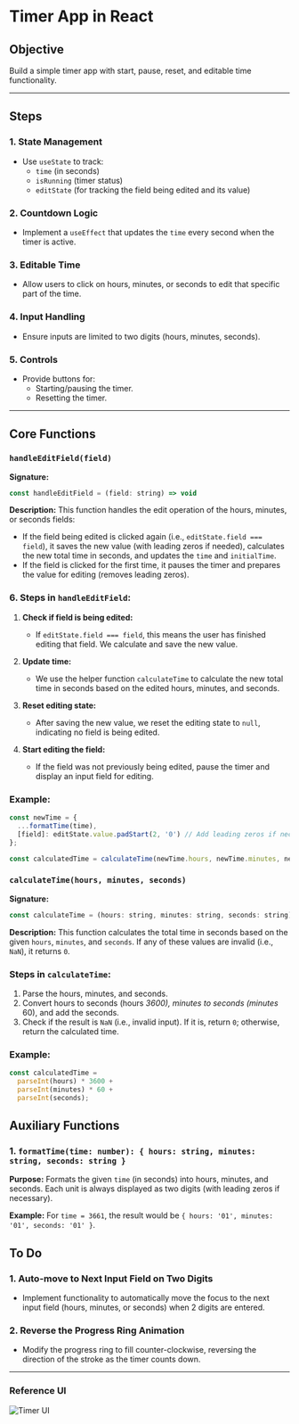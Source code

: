 # Timer App in React

## Objective  

Build a simple timer app with start, pause, reset, and editable time functionality.

---

## Steps

### 1. **State Management**

- Use `useState` to track:
  - `time` (in seconds)
  - `isRunning` (timer status)
  - `editState` (for tracking the field being edited and its value)

### 2. **Countdown Logic**

- Implement a `useEffect` that updates the `time` every second when the timer is active.

### 3. **Editable Time**

- Allow users to click on hours, minutes, or seconds to edit that specific part of the time.

### 4. **Input Handling**

- Ensure inputs are limited to two digits (hours, minutes, seconds).

### 5. **Controls**

- Provide buttons for:
  - Starting/pausing the timer.
  - Resetting the timer.

---

## Core Functions

### `handleEditField(field)`

**Signature:**

```js
const handleEditField = (field: string) => void
```

**Description:**
This function handles the edit operation of the hours, minutes, or seconds fields:

- If the field being edited is clicked again (i.e., `editState.field === field`), it saves the new value (with leading zeros if needed), calculates the new total time in seconds, and updates the `time` and `initialTime`.
- If the field is clicked for the first time, it pauses the timer and prepares the value for editing (removes leading zeros).

### 6. **Steps in `handleEditField`:**

1. **Check if field is being edited:**
   - If `editState.field === field`, this means the user has finished editing that field. We calculate and save the new value.

2. **Update time:**
   - We use the helper function `calculateTime` to calculate the new total time in seconds based on the edited hours, minutes, and seconds.

3. **Reset editing state:**
   - After saving the new value, we reset the editing state to `null`, indicating no field is being edited.

4. **Start editing the field:**
   - If the field was not previously being edited, pause the timer and display an input field for editing.

### **Example:**

```js
const newTime = {
  ...formatTime(time), 
  [field]: editState.value.padStart(2, '0') // Add leading zeros if necessary
};

const calculatedTime = calculateTime(newTime.hours, newTime.minutes, newTime.seconds);
```

### `calculateTime(hours, minutes, seconds)`

**Signature:**

```js
const calculateTime = (hours: string, minutes: string, seconds: string) => number
```

**Description:**
This function calculates the total time in seconds based on the given `hours`, `minutes`, and `seconds`. If any of these values are invalid (i.e., `NaN`), it returns `0`.

### **Steps in `calculateTime`:**

1. Parse the hours, minutes, and seconds.
2. Convert hours to seconds (hours *3600), minutes to seconds (minutes* 60), and add the seconds.
3. Check if the result is `NaN` (i.e., invalid input). If it is, return `0`; otherwise, return the calculated time.

### **Example:**

```js
const calculatedTime = 
  parseInt(hours) * 3600 + 
  parseInt(minutes) * 60 + 
  parseInt(seconds);
```

## Auxiliary Functions

### 1. `formatTime(time: number): { hours: string, minutes: string, seconds: string }`

**Purpose:**
Formats the given `time` (in seconds) into hours, minutes, and seconds. Each unit is always displayed as two digits (with leading zeros if necessary).

**Example:**
For `time = 3661`, the result would be `{ hours: '01', minutes: '01', seconds: '01' }`.

## To Do

### 1. Auto-move to Next Input Field on Two Digits

- Implement functionality to automatically move the focus to the next input field (hours, minutes, or seconds) when 2 digits are entered.

### 2. Reverse the Progress Ring Animation

- Modify the progress ring to fill counter-clockwise, reversing the direction of the stroke as the timer counts down.

---

### Reference UI

![Timer UI](https://utfs.io/f/A8JZzw0Laf9jIdtTO6cePx23SwhNWToiuOQZjdtg8BmYU5GK)

